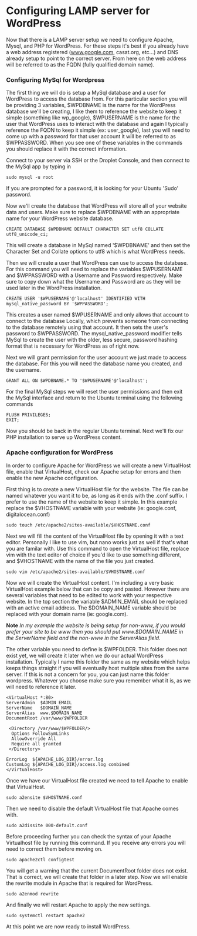 # Configuring LAMP server for WordPress

Now that there is a LAMP server setup we need to configure Apache, Mysql, and PHP for WordPress. For these steps it's best if you already have a web address registered (www.google.com, casat.org, etc...) and DNS already setup to point to the correct server. From here on the web address will be referred to as the FQDN (fully qualified domain name).

### Configuring MySql for Wordpress

The first thing we will do is setup a MySql database and a user for WordPress to access the database from. For this particular section you will be providing 3 variables, $WPDBNAME is the name for the WordPress database we'll be creating, I like them to reference the website to keep it simple (something like wp_google), $WPUSERNAME is the name for the user that WordPress uses to interact with the database and again I typically reference the FQDN to keep it simple (ex: user_google), last you will need to come up with a password for that user account it will be referred to as $WPPASSWORD. When you see one of these variables in the commands you should replace it with the correct information.

Connect to your server via SSH or the Droplet Console, and then connect to the MySql app by typing in
```
sudo mysql -u root
```
If you are prompted for a password, it is looking for your Ubuntu 'Sudo' password.

Now we'll create the database that WordPress will store all of your website data and users. Make sure to replace $WPDBNAME with an appropriate name for your WordPress website database.
```
CREATE DATABASE $WPDBNAME DEFAULT CHARACTER SET utf8 COLLATE utf8_unicode_ci;
```
This will create a database in MySql named '$WPDBNAME' and then set the Character Set and Collate options to utf8 which is what WordPress needs.

Then we will create a user that WordPress can use to access the database. For this command you will need to replace the variables $WPUSERNAME and $WPPASSWORD with a Username and Password respectively. Make sure to copy down what the Username and Password are as they will be used later in the WordPress installation.
```
CREATE USER '$WPUSERNAME'@'localhost' IDENTIFIED WITH mysql_native_password BY '$WPPASSWORD';
```
This creates a user named $WPUSERNAME and only allows that account to connect to the database Locally, which prevents someone from connecting to the database remotely using that account. It then sets the user's password to $WPPASSWORD. The mysql_native_password modifier tells MySql to create the user with the older, less secure, password hashing format that is necessary for WordPress as of right now.

Next we will grant permission for the user account we just made to access the database. For this you will need the database name you created, and the username.
```
GRANT ALL ON $WPDBNAME.* TO '$WPUSERNAME'@'localhost';
```

For the final MySql steps we will reset the user permissions and then exit the MySql interface and return to the Ubuntu terminal using the following commands
```
FLUSH PRIVILEGES;
EXIT;
```
Now you should be back in the regular Ubuntu terminal. Next we'll fix our PHP installation to serve up WordPress content.

### Apache configuration for WordPress

In order to configure Apache for WordPress we will create a new VirtualHost file, enable that VirtualHost, check our Apache setup for errors and then enable the new Apache configuration.

First thing is to create a new VirtualHost file for the website. The file can be named whatever you want it to be, as long as it ends with the .conf suffix. I prefer to use the name of the website to keep it simple. In this example replace the $VHOSTNAME variable with your website (ie: google.conf, digitalocean.conf)
```
sudo touch /etc/apache2/sites-available/$VHOSTNAME.conf
```

Next we will fill the content of the VirtualHost file by opening it with a text editor. Personally I like to use vim, but nano works just as well if that's what you are familar with. Use this command to open the VirtualHost file, replace vim with the text editor of choice if you'd like to use something different, and $VHOSTNAME with the name of the file you just created.
```
sudo vim /etc/apache2/sites-available/$VHOSTNAME.conf
```

Now we will create the VirtualHost content. I'm including a very basic VirtualHost example below that can be copy and pasted. However there are several variables that need to be edited to work with your respective website. In the top section the variable $ADMIN_EMAIL should be replaced with an active email address. The $DOMAIN_NAME variable should be replaced with your domain name (ie: google.com).

**Note** *In my example the website is being setup for non-www, if you would prefer your site to be www then you should put www.$DOMAIN_NAME in the ServerName field and the non-www in the ServerAlias field.*

The other variable you need to define is $WPFOLDER. This folder does not exist yet, we will create it later when we do our actual WordPress installation. Typically I name this folder the same as my website which helps keeps things straight if you will eventually host multiple sites from the same server. If this is not a concern for you, you can just name this folder wordpress. Whatever you choose make sure you remember what it is, as we will need to reference it later.
```
<VirtualHost *:80>
ServerAdmin  $ADMIN_EMAIL
ServerName   $DOMAIN_NAME
ServerAlias  www.$DOMAIN_NAME
DocumentRoot /var/www/$WPFOLDER

 <Directory /var/www/$WPFOLDER/>
  Options FollowSymLinks
  AllowOverride All
  Require all granted
 </Directory>

ErrorLog  ${APACHE_LOG_DIR}/error.log
CustomLog ${APACHE_LOG_DIR}/access.log combined
</VirtualHost>
```

Once we have our VirtualHost file created we need to tell Apache to enable that VirtualHost.
```
sudo a2ensite $VHOSTNAME.conf
```

Then we need to disable the default VirtualHost file that Apache comes with.
```
sudo a2dissite 000-default.conf
```

Before proceeding further you can check the syntax of your Apache Virtualhost file by running this command. If you receive any errors you will need to correct them before moving on.
```
sudo apache2ctl configtest
```

You will get a warning that the current DocumentRoot folder does not exist. That is correct, we will create that folder in a later step. Now we will enable the rewrite module in Apache that is required for WordPress.
```
sudo a2enmod rewrite
```

And finally we will restart Apache to apply the new settings.
```
sudo systemctl restart apache2
```

At this point we are now ready to install WordPress.
